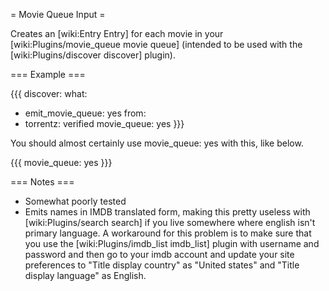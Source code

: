 = Movie Queue Input =

Creates an [wiki:Entry Entry] for each movie in your [wiki:Plugins/movie_queue movie queue] (intended to be used with the [wiki:Plugins/discover discover] plugin).

=== Example ===

{{{
discover:
  what:
  - emit_movie_queue: yes
  from:
  - torrentz: verified
movie_queue: yes
}}}

You should almost certainly use movie_queue: yes with this, like below.

{{{
movie_queue: yes
}}}

=== Notes ===

 * Somewhat poorly tested
 * Emits names in IMDB translated form, making this pretty useless with [wiki:Plugins/search search] if you live somewhere where english isn't primary language. A workaround for this problem is to make sure that you use the [wiki:Plugins/imdb_list imdb_list] plugin with username and password and then go to your imdb account and update your site preferences to "Title display country" as "United states" and "Title display language" as English.